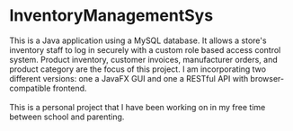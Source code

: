 # InventoryManagementSys

This is a Java application using a MySQL database. It allows a store's inventory staff to log in securely with a custom role based access control system. Product inventory, customer invoices, manufacturer orders, and product category are the focus of this project. I am incorporating two different versions: one a JavaFX GUI and one a RESTful API with browser-compatible frontend.<br/><br/>
This is a personal project that I have been working on in my free time between school and parenting. 
